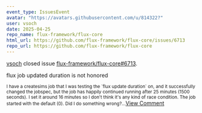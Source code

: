 ```yaml
---
event_type: IssuesEvent
avatar: "https://avatars.githubusercontent.com/u/814322?"
user: vsoch
date: 2025-04-25
repo_name: flux-framework/flux-core
html_url: https://github.com/flux-framework/flux-core/issues/6713
repo_url: https://github.com/flux-framework/flux-core
---
```


<a href='https://github.com/vsoch' target='_blank'>vsoch</a> closed issue <a href='https://github.com/flux-framework/flux-core/issues/6713' target='_blank'>flux-framework/flux-core#6713</a>.

<p>flux job updated duration is not honored</p><small>I have a createsims job that I was testing the `flux update duration` on, and it successfully changed the jobspec, but the job has happily continued running after 25 minutes (1500 seconds). I set it around 16 minutes so I don't think it's any kind of race condition. The job started with the default (0). Did I do something wrong?...</small><a href='https://github.com/flux-framework/flux-core/issues/6713' target='_blank'>View Comment</a>